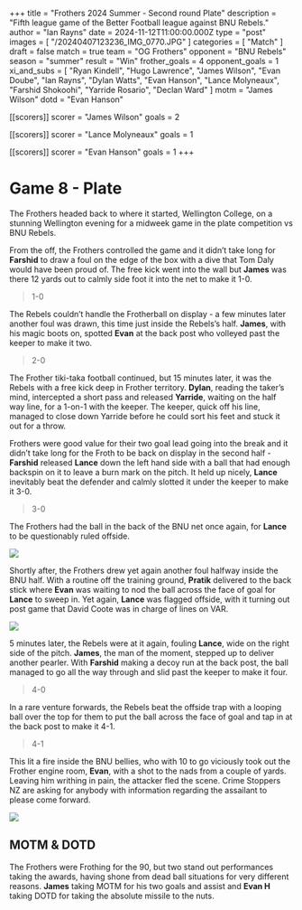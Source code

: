 +++
title = "Frothers 2024 Summer - Second round Plate"
description = "Fifth league game of the Better Football league against BNU Rebels."
author = "Ian Rayns"
date = 2024-11-12T11:00:00.000Z
type = "post"
images = [ "/20240407123236_IMG_0770.JPG" ]
categories = [ "Match" ]
draft = false
match = true
team = "OG Frothers"
opponent = "BNU Rebels"
season = "summer"
result = "Win"
frother_goals = 4
opponent_goals = 1
xi_and_subs = [
  "Ryan Kindell",
  "Hugo Lawrence",
  "James Wilson",
  "Evan Doube",
  "Ian Rayns",
  "Dylan Watts",
  "Evan Hanson",
  "Lance Molyneaux",
  "Farshid Shokoohi",
  "Yarride Rosario",
  "Declan Ward"
]
motm = "James Wilson"
dotd = "Evan Hanson"

[[scorers]]
scorer = "James Wilson"
goals = 2

[[scorers]]
scorer = "Lance Molyneaux"
goals = 1

[[scorers]]
scorer = "Evan Hanson"
goals = 1
+++

# Game 8 - Plate

The Frothers headed back to where it started, Wellington College, on a stunning Wellington evening for a midweek game in the plate competition vs BNU Rebels.

From the off, the Frothers controlled the game and it didn’t take long for **Farshid** to draw a foul on the edge of the box with a dive that Tom Daly would have been proud of. The free kick went into the wall but **James** was there 12 yards out to calmly side foot it into the net to make it 1-0.

> 1-0

The Rebels couldn’t handle the Frotherball on display - a few minutes later another foul was drawn, this time just inside the Rebels’s half. **James**, with his magic boots on, spotted **Evan** at the back post who volleyed past the keeper to make it two.

> 2-0

The Frother tiki-taka football continued, but 15 minutes later, it was the Rebels with a free kick deep in Frother territory. **Dylan**, reading the taker’s mind, intercepted a short pass and released **Yarride**, waiting on the half way line, for a 1-on-1 with the keeper. The keeper, quick off his line, managed to close down Yarride before he could sort his feet and stuck it out for a throw. 

Frothers were good value for their two goal lead going into the break and it didn’t take long for the Froth to be back on display in the second half - **Farshid** released **Lance** down the left hand side with a ball that had enough backspin on it to leave a burn mark on the pitch. It held up nicely, **Lance** inevitably beat the defender and calmly slotted it under the keeper to make it 3-0.

> 3-0

The Frothers had the ball in the back of the BNU net once again, for **Lance** to be questionably ruled offside.

![](/2014-11-13/gooal1.png)

Shortly after, the Frothers drew yet again another foul halfway inside the BNU half. With a routine off the training ground, **Pratik** delivered to the back stick where **Evan** was waiting to nod the ball across the face of goal for **Lance** to sweep in. Yet again, **Lance** was flagged offside, with it turning out post game that David Coote was in charge of lines on VAR.

![](/2014-11-13/gooal2.png)

5 minutes later, the Rebels were at it again, fouling **Lance**, wide on the right side of the pitch. **James**, the man of the moment, stepped up to deliver another pearler. With **Farshid** making a decoy run at the back post, the ball managed to go all the way through and slid past the keeper to make it four.

> 4-0

In a rare venture forwards, the Rebels beat the offside trap with a looping ball over the top for them to put the ball across the face of goal and tap in at the back post to make it 4-1.

> 4-1

This lit a fire inside the BNU bellies, who with 10 to go viciously took out the Frother engine room, **Evan**, with a shot to the nads from a couple of yards. Leaving him writhing in pain, the attacker fled the scene. Crime Stoppers NZ are asking for anybody with information regarding the assailant to please come forward.

![](/2014-11-13/gooal3.png)

## MOTM & DOTD

The Frothers were Frothing for the 90, but two stand out performances taking the awards, having shone from dead ball situations for very different reasons. **James** taking MOTM for his two goals and assist and **Evan H** taking DOTD for taking the absolute missile to the nuts.
